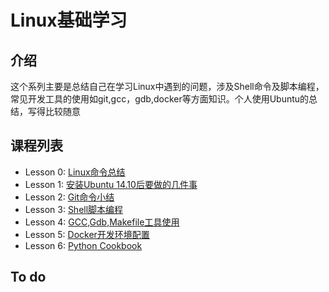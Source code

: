 # Linux基础学习

## 介绍
这个系列主要是总结自己在学习Linux中遇到的问题，涉及Shell命令及脚本编程，常见开发工具的使用如git,gcc，gdb,docker等方面知识。个人使用Ubuntu的总结，写得比较随意

## 课程列表
* Lesson 0: [ Linux命令总结](https://github.com/charlesxiong/linux-lessons/blob/master/lesson0/0.0.md)
* Lesson 1: [ 安装Ubuntu 14.10后要做的几件事](https://github.com/charlesxiong/linux-lessons/blob/master/lesson1/1.0.md)
* Lesson 2: [ Git命令小结](https://github.com/charlesxiong/linux-lessons/blob/master/lesson2/2.0.md)
* Lesson 3: [ Shell脚本编程](https://github.com/charlesxiong/linux-lessons/blob/master/lesson3/3.0.md)
* Lesson 4: [ GCC,Gdb,Makefile工具使用](https://github.com/charlesxiong/linux-lessons/blob/master/lesson4/4.0.md)
* Lesson 5: [ Docker开发环境配置](https://github.com/charlesxiong/linux-lessons/blob/master/lesson5/5.0.md)
* Lesson 6: [ Python Cookbook](https://github.com/charlesxiong/linux-lessons/blob/master/lesson6/6.0.md)



## To do
